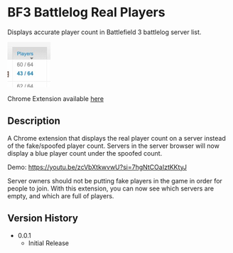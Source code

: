 # BF3 Battlelog Real Players

Displays accurate player count in Battlefield 3 battlelog server list.

![Alt text](./src/images/real-player-count.jpg)

Chrome Extension available [here](https://twitter.com/dompizzie)

## Description

A Chrome extension that displays the real player count on a server instead of the fake/spoofed player count. Servers in the server browser will now display a blue player count under the spoofed count. 

Demo: https://youtu.be/zcVbXtkwvwU?si=7hgNtCOaIztKKtyJ

Server owners should not be putting fake players in the game in order for people to join. With this extension, you can now see which servers are empty, and which are full of players.



## Version History


* 0.0.1
    * Initial Release

